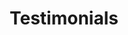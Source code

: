 ---
title: Testimonials
seo:
  page_title:
  meta_description:
  featured_image: /uploads/hero-screenshot.jpg
  featured_image_alt:
hero:
  heading: HTML & CSS Hero Components
  body: (Mostly)Ready to use hero components. Copy and paste these HTML & CSS components and build your awesome website. Use this to kickstart your component and customize to meet your needs.
  hero_image:
    image: /uploads/featured-image.jpg
    image_alt:
categories: 
  - Marketing
---